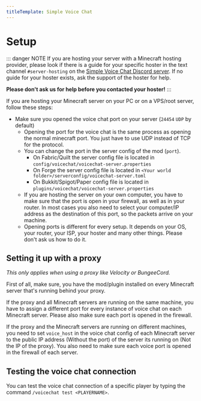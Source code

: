```yaml
---
titleTemplate: Simple Voice Chat
---
```


<WikiTracker name="setup"/>

# Setup

::: danger NOTE
If you are hosting your server with a Minecraft hosting provider,
please look if there is a guide for your specific hoster in the text channel `#server-hosting`
on the [Simple Voice Chat Discord server](https://discord.gg/4dH2zwTmyX).
If no guide for your hoster exists, ask the support of the hoster for help.


**Please don't ask us for help before you contacted your hoster!**
:::

If you are hosting your Minecraft server on your PC or on a VPS/root server, follow these steps:

- Make sure you opened the voice chat port on your server (`24454` `UDP` by default)
    - Opening the port for the voice chat is the same process as opening the normal minecraft port. You just have to use UDP instead of TCP for the protocol.
    - You can change the port in the server config of the mod (`port`).
        - On Fabric/Quilt the server config file is located in `config/voicechat/voicechat-server.properties`
        - On Forge the server config file is located in `<Your world folder>/serverconfig/voicechat-server.toml`
        - On Bukkit/Spigot/Paper config file is located in `plugins/voicechat/voicechat-server.properties`
    - If you are hosting the server on your own computer,
    you have to make sure that the port is open in your firewall,
    as well as in your router.
    In most cases you also need to select your computer/IP address as the destination of this port,
    so the packets arrive on your machine.
    - Opening ports is different for every setup. It depends on your OS, your router, your ISP, your hoster and many other things.
    Please don't ask us how to do it.

## Setting it up with a proxy

*This only applies when using a proxy like Velocity or BungeeCord.*


First of all, make sure, you have the mod/plugin installed on every Minecraft server that's running behind your proxy.


If the proxy and all Minecraft servers are running on the same machine,
you have to assign a different port for every instance of voice chat on each Minecraft server.
Please also make sure each port is opened in the firewall.


If the proxy and the Minecraft servers are running on different machines,
you need to set `voice_host` in the voice chat config
of each Minecraft server to the public IP address (Without the port) of the server its running on (Not the IP of the proxy).
You also need to make sure each voice port is opened in the firewall of each server.

## Testing the voice chat connection

You can test the voice chat connection of a specific player by typing the command `/voicechat test <PLAYERNAME>`.